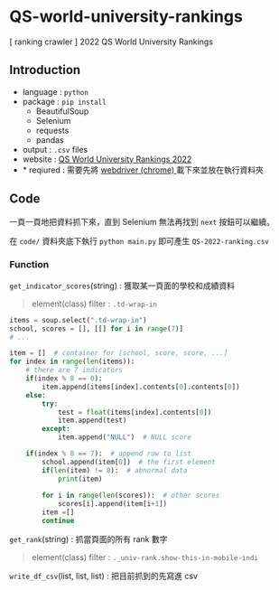 # QS-world-university-rankings
[ ranking crawler ] 2022 QS World University Rankings 

## Introduction
- language : `python`
- package : `pip install`
    - BeautifulSoup
    - Selenium
    - requests
    - pandas
- output : `.csv` files 
- website : [QS World University Rankings 2022 ](https://www.topuniversities.com/university-rankings/world-university-rankings/2022)
- \* reqiured : 需要先將 [webdriver (chrome) ](https://sites.google.com/a/chromium.org/chromedriver/downloads) 載下來並放在執行資料夾

## Code
一頁一頁地把資料抓下來，直到 Selenium 無法再找到 `next` 按鈕可以繼續。

在 `code/` 資料夾底下執行 `python main.py` 即可產生 `QS-2022-ranking.csv`

### Function
`get_indicator_scores`(string) : 獲取某一頁面的學校和成績資料
> element(class) filter : `.td-wrap-in`

```python
items = soup.select(".td-wrap-in")
school, scores = [], [[] for i in range(7)]
# ...

item = []  # container for [school, score, score, ...]
for index in range(len(items)):
    # there are 7 indicators
    if(index % 8 == 0):
        item.append(items[index].contents[0].contents[0])
    else:
        try:
            test = float(items[index].contents[0])
            item.append(test)
        except:
            item.append("NULL")  # NULL score

    if(index % 8 == 7):  # append row to list
        school.append(item[0])  # the first element
        if(len(item) != 8):  # abnormal data
            print(item)
        
        for i in range(len(scores)):  # other scores
            scores[i].append(item[i+1])
        item =[]
        continue
```

`get_rank`(string) : 抓當頁面的所有 rank 數字  
> element(class) filter : `._univ-rank.show-this-in-mobile-indi`

`write_df_csv`(list, list, list) : 把目前抓到的先寫進 csv
